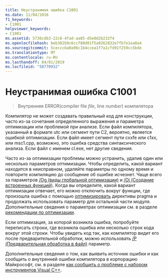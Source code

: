 ```yaml
---
title: Неустранимая ошибка C1001
ms.date: 11/04/2016
f1_keywords:
- C1001
helpviewer_keywords:
- C1001
ms.assetid: 5736cdb3-22c8-4fad-aa85-d5e0d2b232f4
ms.openlocfilehash: beb382b9c6ccf80d01f5a0262832e7fb7e1ea0a4
ms.sourcegitcommit: 5cecccba0a96c1b4ccea1f7a1cfd91f259cc5bde
ms.translationtype: MT
ms.contentlocale: ru-RU
ms.lasthandoff: 04/01/2019
ms.locfileid: "58770932"
---
```

# <a name="fatal-error-c1001"></a>Неустранимая ошибка C1001

> Внутренняя ERROR(compiler file *file*, line *number*) компилятора

Компилятор не может создавать правильный код для конструкции, часто из-за сочетания определенного выражения и параметра оптимизации или проблемой при анализе. Если файл компилятора, указанный в формате utc или сегмент пути C2, вероятно, является ошибкой оптимизации. Если файл имеет сегмент пути cxxfe или c1xx, или msc1.cpp, возможно, это ошибка средства синтаксического анализа. Если файл с именем cl.exe, нет другие сведения.

Часто из-за оптимизации проблемы можно устранить, удалив один или несколько параметров оптимизации. Чтобы определить, какой вариант находится в неисправном, удаляйте параметры по одному время и повторите компиляцию до сообщение об ошибке исчезнет. Чаще всего за параметров [/Og (виды глобальной оптимизации)](../../build/reference/og-global-optimizations.md) и [/Oi (Создание встроенных функций)](../../build/reference/oi-generate-intrinsic-functions.md). Когда вы определите, какой вариант оптимизации отвечает, его можно отключить вокруг функции, где произошла ошибка с помощью [оптимизировать](../../preprocessor/optimize.md) директивы pragma и продолжать использовать параметр для остальной части модуля. Дополнительные сведения о параметрах оптимизации см. в разделе [рекомендации по оптимизации](../../build/optimization-best-practices.md).

Если оптимизация, за которой возникла ошибка, попробуйте переписать строки, где возникла ошибка или несколько строк кода вокруг этой строки. Чтобы увидеть код так, как компилятор видит его после предварительной обработки, можно использовать [/P (Предварительная обработка в файл)](../../build/reference/p-preprocess-to-a-file.md) параметр.

Дополнительные сведения о том, как выявить источник ошибки и как сообщить о внутренней ошибки компилятора в корпорацию Майкрософт, см. в разделе [как сообщить о проблеме с набором инструментов Visual C++](../../overview/how-to-report-a-problem-with-the-visual-cpp-toolset.md).